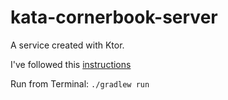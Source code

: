 # kata-cornerbook-server

A service created with Ktor. 

I've followed this [instructions](https://play.kotlinlang.org/hands-on/Creating%20HTTP%20APIs%20with%20Ktor)

Run from Terminal:
`./gradlew run`
